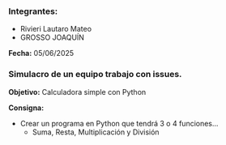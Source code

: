 ### Integrantes: 
* Rivieri Lautaro Mateo
* GROSSO JOAQUÍN

**Fecha:** 05/06/2025
### Simulacro de un equipo trabajo con issues. 

**Objetivo:** Calculadora simple con Python

**Consigna:**
- Crear un programa en Python que tendrá 3 o 4 funciones... 
  * Suma, Resta, Multiplicación y División
